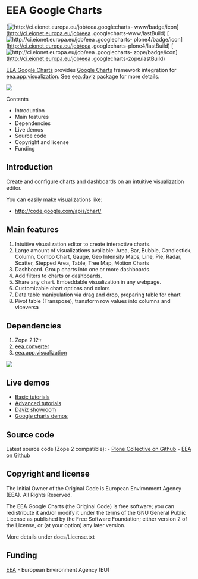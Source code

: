 ---
---

#  EEA Google Charts

[![http://ci.eionet.europa.eu/job/eea.googlecharts-
www/badge/icon](https://camo.githubusercontent.com/951b9703acf95eb3e3c7e157061fb23f824d8035/687474703a2f2f63692e65696f6e65742e6575726f70612e65752f6a6f622f6565612e676f6f676c656368617274732d7777772f62616467652f69636f6e)](http://ci.eionet.europa.eu/job/eea
.googlecharts-www/lastBuild) [![http://ci.eionet.europa.eu/job/eea
.googlecharts-
plone4/badge/icon](https://camo.githubusercontent.com/407e141be386af1c451d3d6e953d218615b76244/687474703a2f2f63692e65696f6e65742e6575726f70612e65752f6a6f622f6565612e676f6f676c656368617274732d706c6f6e65342f62616467652f69636f6e)](http://ci.eionet.europa.eu/job/eea
.googlecharts-plone4/lastBuild) [![http://ci.eionet.europa.eu/job/eea
.googlecharts-
zope/badge/icon](https://camo.githubusercontent.com/cbfb97b354ef62b3a3b0256c8415011aaf31ed16/687474703a2f2f63692e65696f6e65742e6575726f70612e65752f6a6f622f6565612e676f6f676c656368617274732d7a6f70652f62616467652f69636f6e)](http://ci.eionet.europa.eu/job/eea
.googlecharts-zope/lastBuild)

[EEA Google Charts](http://eea.github.com/docs/eea.googlecharts) provides
[Google Charts](http://code.google.com/apis/chart) framework integration for
[eea.app.visualization](http://eea.github.com/docs/eea.app.visualization). See
[eea.daviz](http://eea.github.com/docs/eea.daviz) package for more details.

[![](https://camo.githubusercontent.com/cddc9aeb767e719698477be1025c068fd141f91e/687474703a2f2f6565612e6769746875622e636f6d2f5f696d616765732f6565612e646176697a2e6c61796572732e737667)](https://camo.githubusercontent.com/cddc9aeb767e719698477be1025c068fd141f91e/687474703a2f2f6565612e6769746875622e636f6d2f5f696d616765732f6565612e646176697a2e6c61796572732e737667)

Contents

  * Introduction
  * Main features
  * Dependencies
  * Live demos
  * Source code
  * Copyright and license
  * Funding

##  Introduction

Create and configure charts and dashboards on an intuitive visualization
editor.

You can easily make visualizations like:

    

  * <http://code.google.com/apis/chart/>

##  Main features

  1. Intuitive visualization editor to create interactive charts.
  2. Large amount of visualizations available: Area, Bar, Bubble, Candlestick, Column, Combo Chart, Gauge, Geo Intensity Maps, Line, Pie, Radar, Scatter, Stepped Area, Table, Tree Map, Motion Charts
  3. Dashboard. Group charts into one or more dashboards.
  4. Add filters to charts or dashboards.
  5. Share any chart. Embeddable visualization in any webpage.
  6. Customizable chart options and colors
  7. Data table manipulation via drag and drop, preparing table for chart
  8. Pivot table (Transpose), transform row values into columns and viceversa

##  Dependencies

  1. Zope 2.12+
  2. [eea.converter](http://eea.github.com/docs/eea.converter)
  3. [eea.app.visualization](http://eea.github.com/docs/eea.app.visualization)

[![](https://camo.githubusercontent.com/1cc34aab15188eec03f811ea45d06bcbb137b948/687474703a2f2f6565612e6769746875622e636f6d2f5f696d616765732f6565612e646176697a2e646570656e64656e636965732e737667)](https://camo.githubusercontent.com/1cc34aab15188eec03f811ea45d06bcbb137b948/687474703a2f2f6565612e6769746875622e636f6d2f5f696d616765732f6565612e646176697a2e646570656e64656e636965732e737667)

##  Live demos

  * [Basic tutorials](http://www.youtube.com/playlist?list=PLVPSQz7ahsByeq8nVKC7TT9apArEXBrV0)
  * [Advanced tutorials](http://www.youtube.com/playlist?list=PLVPSQz7ahsBxbe8pwzFWLQuvDSP9JFn8I)
  * [Daviz showroom](http://daviz.eionet.europa.eu)
  * [Google charts demos](http://code.google.com/apis/chart/)

##  Source code

Latest source code (Zope 2 compatible): \- [Plone Collective on
Github](https://github.com/collective/eea.googlecharts) \- [EEA on
Github](https://github.com/eea/eea.googlecharts)

##  Copyright and license

The Initial Owner of the Original Code is European Environment Agency (EEA).
All Rights Reserved.

The EEA Google Charts (the Original Code) is free software; you can
redistribute it and/or modify it under the terms of the GNU General Public
License as published by the Free Software Foundation; either version 2 of the
License, or (at your option) any later version.

More details under docs/License.txt

##  Funding

[EEA](http://www.eea.europa.eu/) \- European Environment Agency (EU)
